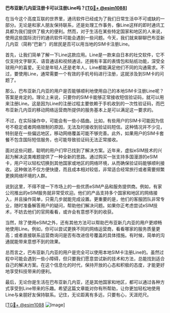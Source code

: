 **巴布亚新几内亚注册卡可以注册Line吗？[[TG💪+ @esim1088](https://t.me/s/esim1088)]**

在当今这个高度互联的世界里，通讯软件已经成为了我们日常生活中不可或缺的一部分。无论是和家人朋友保持联系，还是处理工作事务，像Line这样的即时通讯工具都为我们提供了极大的便利。然而，对于生活在某些特定国家和地区的人来说，使用这些国际流行的通讯软件可能会遇到一些问题。今天，我们就来聊聊巴布亚新几内亚（简称“巴新”）的居民是否可以用当地的SIM卡注册Line。

首先，让我们简单了解一下Line这款应用。Line是一款来自日本的社交软件，它不仅支持文字聊天、语音通话和视频通话，还拥有丰富的表情包和贴纸功能，深受全球用户的喜爱。无论是年轻人还是老年人，Line都能满足他们不同的沟通需求。不过，要使用Line，通常需要一个有效的手机号码进行注册，这就涉及到SIM卡的问题了。

那么，巴布亚新几内亚的用户是否能够顺利地使用自己的本地SIM卡注册Line呢？答案是肯定的。理论上来说，只要你的SIM卡能够正常接收短信验证码，就可以用来注册Line。这是因为Line的注册过程主要依赖于手机收到的一次性验证码，而巴布亚新几内亚的移动网络运营商所提供的服务基本上是可以满足这一要求的。

不过，在实际操作中，可能会有一些小插曲。比如，有些用户的SIM卡可能因为信号不稳定或者网络限制的原因，无法及时接收到验证码短信。这种情况并不少见，特别是在一些偏远地区，移动网络覆盖可能不够完善。此外，如果用户的SIM卡套餐不包含国际短信服务，也可能导致验证码无法正常接收。

面对这些问题，聪明的用户们早已找到了解决方案。近年来，虚拟eSIM技术的兴起为解决这类难题提供了一种全新的思路。通过购买一张支持多国漫游的eSIM卡，用户可以轻松切换到其他国家或地区的网络环境，从而确保验证码能够顺利接收。这种做法不仅方便快捷，而且成本相对较低，非常适合经常旅行或者需要频繁更换网络环境的人群。

说到这里，不得不提一下市场上的一些优质eSIM产品和服务提供商。例如，有家公司推出的eSIM服务就非常受欢迎。他们的产品支持多个国家和地区的网络接入，并且操作简单，只需几步就能完成设置。更重要的是，他们的客服团队非常专业，随时准备解答用户的疑问，帮助他们解决问题。如果你正考虑尝试eSIM技术，不妨去他们的官网看看，或许会有意想不到的收获。

当然，除了使用eSIM之外，还有其他方法可以帮助巴布亚新几内亚的用户更顺畅地使用Line。例如，你可以尝试更换不同的网络运营商，看看哪家的服务质量更高；或者直接联系运营商询问是否有改进信号覆盖的具体措施。有时候，简单的沟通就能带来意想不到的效果。

总而言之，巴布亚新几内亚的用户是完全可以使用本地SIM卡注册Line的。虽然过程中可能会遇到一些小障碍，但只要我们愿意尝试新的技术和方法，总能找到适合自己的解决方案。在这个信息化的时代，保持开放的心态和积极的态度，才能更好地享受科技带来的便利。

最后，无论你是生活在巴布亚新几内亚，还是其他国家和地区，都可以通过各种方式享受到Line带来的乐趣。希望这篇文章能对你有所帮助，让你更加轻松地使用Line与亲朋好友保持联系。记住，无论距离有多远，只要有心，天涯咫尺。

[[TG💪+ @esim1088](https://t.me/s/esim1088) ![Image](https://i.postimg.cc/4NQfJmqS/Snipaste-2025-05-13-00-14-12.png)]